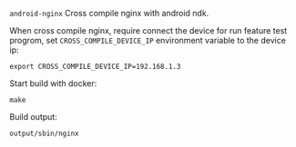 `android-nginx` Cross compile nginx with android ndk.

When cross compile nginx, require connect the device for run feature test
progrom, set `CROSS_COMPILE_DEVICE_IP` environment variable to the device ip:

    export CROSS_COMPILE_DEVICE_IP=192.168.1.3

Start build with docker:

    make

Build output:

    output/sbin/nginx
